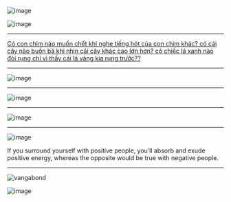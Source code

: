 ![image](https://user-images.githubusercontent.com/22516811/168606463-a6a3d5fe-0698-4351-9872-5e15119f5ed9.png)

![image](https://user-images.githubusercontent.com/22516811/168607616-3c7f5a78-f7cb-4f35-829a-b57252e2ffc8.png)

---

[Có con chim nào muốn chết khi nghe tiếng hót của con chim khác? 
có cái cây nào buồn bã khi nhìn cái cây khác cao lớn hơn? 
có chiếc lá xanh nào đòi rụng chỉ vì thấy cái lá vàng kia rụng trước??](https://www.facebook.com/groups/588176015223141/posts/986543212053084/)

---

![image](https://user-images.githubusercontent.com/22516811/168620977-ba51dbb1-e4cb-468a-8f84-ae3760c12499.png)


---

![image](https://user-images.githubusercontent.com/22516811/168621426-9caa545c-5bc8-4fa3-8121-4ddb22e0f665.png)

---

![image](https://user-images.githubusercontent.com/22516811/168626211-e627a143-7358-4897-8605-c5af5b8242f9.png)


---

![image](https://user-images.githubusercontent.com/22516811/168632695-a2de1820-2b56-40f2-b4fc-020569ef4cd0.png)

If you surround yourself with positive people, you’ll absorb and exude positive energy, whereas the opposite would be true with negative people.

---

![vangabond](https://user-images.githubusercontent.com/22516811/168649240-c9feca86-e3ac-4348-b9c4-c149d0ef0594.jpg)

![image](https://user-images.githubusercontent.com/22516811/168661840-5ecfd4c1-896f-4183-82f4-e7c5616862ca.png)



